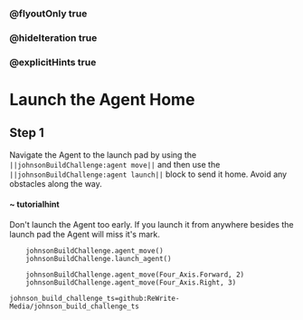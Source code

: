 ### @flyoutOnly true
### @hideIteration true
### @explicitHints true

# Launch the Agent Home

## Step 1
Navigate the Agent to the launch pad by using the ``||johnsonBuildChallenge:agent move||`` and then use the ``||johnsonBuildChallenge:agent launch||`` block to send it home. Avoid any obstacles along the way.

#### ~ tutorialhint
Don't launch the Agent too early. If you launch it from anywhere besides the launch pad the Agent will miss it's mark.


```ghost
    johnsonBuildChallenge.agent_move()
    johnsonBuildChallenge.launch_agent()
```
```template
    johnsonBuildChallenge.agent_move(Four_Axis.Forward, 2)
    johnsonBuildChallenge.agent_move(Four_Axis.Right, 3)
```

```package
johnson_build_challenge_ts=github:ReWrite-Media/johnson_build_challenge_ts
```